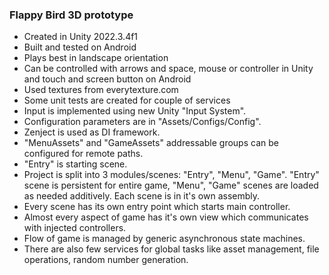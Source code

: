 ### Flappy Bird 3D prototype

* Created in Unity 2022.3.4f1
* Built and tested on Android
* Plays best in landscape orientation
* Can be controlled with arrows and space, mouse or controller in Unity and touch and screen button on Android
* Used textures from everytexture.com
* Some unit tests are created for couple of services
* Input is implemented using new Unity "Input System".
* Configuration parameters are in "Assets/Configs/Config".
* Zenject is used as DI framework.
* "MenuAssets" and "GameAssets" addressable groups can be configured for remote paths.
* "Entry" is starting scene.
* Project is split into 3 modules/scenes: "Entry", "Menu", "Game". "Entry" scene is persistent for entire game, "Menu", "Game" scenes are loaded as needed additively. Each scene is in it's own assembly.
* Every scene has its own entry point which starts main controller.
* Almost every aspect of game has it's own view which communicates with injected controllers.
* Flow of game is managed by generic asynchronous state machines.
* There are also few services for global tasks like asset management, file operations, random number generation.
